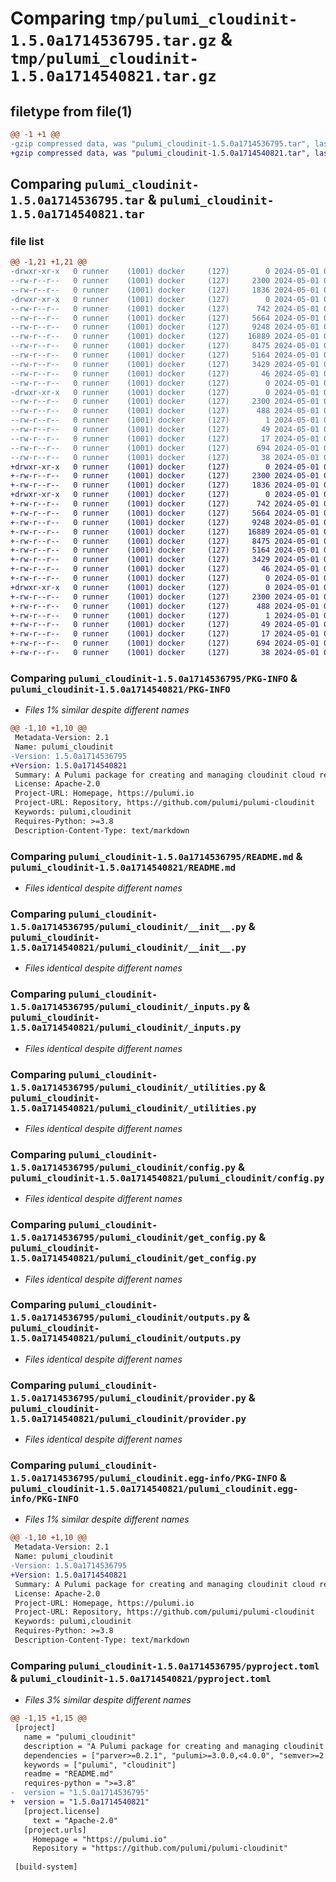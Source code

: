 # Comparing `tmp/pulumi_cloudinit-1.5.0a1714536795.tar.gz` & `tmp/pulumi_cloudinit-1.5.0a1714540821.tar.gz`

## filetype from file(1)

```diff
@@ -1 +1 @@
-gzip compressed data, was "pulumi_cloudinit-1.5.0a1714536795.tar", last modified: Wed May  1 04:15:34 2024, max compression
+gzip compressed data, was "pulumi_cloudinit-1.5.0a1714540821.tar", last modified: Wed May  1 05:23:50 2024, max compression
```

## Comparing `pulumi_cloudinit-1.5.0a1714536795.tar` & `pulumi_cloudinit-1.5.0a1714540821.tar`

### file list

```diff
@@ -1,21 +1,21 @@
-drwxr-xr-x   0 runner    (1001) docker     (127)        0 2024-05-01 04:15:34.825869 pulumi_cloudinit-1.5.0a1714536795/
--rw-r--r--   0 runner    (1001) docker     (127)     2300 2024-05-01 04:15:34.825869 pulumi_cloudinit-1.5.0a1714536795/PKG-INFO
--rw-r--r--   0 runner    (1001) docker     (127)     1836 2024-05-01 04:15:27.000000 pulumi_cloudinit-1.5.0a1714536795/README.md
-drwxr-xr-x   0 runner    (1001) docker     (127)        0 2024-05-01 04:15:34.821869 pulumi_cloudinit-1.5.0a1714536795/pulumi_cloudinit/
--rw-r--r--   0 runner    (1001) docker     (127)      742 2024-05-01 04:15:27.000000 pulumi_cloudinit-1.5.0a1714536795/pulumi_cloudinit/__init__.py
--rw-r--r--   0 runner    (1001) docker     (127)     5664 2024-05-01 04:15:27.000000 pulumi_cloudinit-1.5.0a1714536795/pulumi_cloudinit/_inputs.py
--rw-r--r--   0 runner    (1001) docker     (127)     9248 2024-05-01 04:15:27.000000 pulumi_cloudinit-1.5.0a1714536795/pulumi_cloudinit/_utilities.py
--rw-r--r--   0 runner    (1001) docker     (127)    16889 2024-05-01 04:15:27.000000 pulumi_cloudinit-1.5.0a1714536795/pulumi_cloudinit/config.py
--rw-r--r--   0 runner    (1001) docker     (127)     8475 2024-05-01 04:15:27.000000 pulumi_cloudinit-1.5.0a1714536795/pulumi_cloudinit/get_config.py
--rw-r--r--   0 runner    (1001) docker     (127)     5164 2024-05-01 04:15:27.000000 pulumi_cloudinit-1.5.0a1714536795/pulumi_cloudinit/outputs.py
--rw-r--r--   0 runner    (1001) docker     (127)     3429 2024-05-01 04:15:27.000000 pulumi_cloudinit-1.5.0a1714536795/pulumi_cloudinit/provider.py
--rw-r--r--   0 runner    (1001) docker     (127)       46 2024-05-01 04:15:27.000000 pulumi_cloudinit-1.5.0a1714536795/pulumi_cloudinit/pulumi-plugin.json
--rw-r--r--   0 runner    (1001) docker     (127)        0 2024-05-01 04:15:27.000000 pulumi_cloudinit-1.5.0a1714536795/pulumi_cloudinit/py.typed
-drwxr-xr-x   0 runner    (1001) docker     (127)        0 2024-05-01 04:15:34.825869 pulumi_cloudinit-1.5.0a1714536795/pulumi_cloudinit.egg-info/
--rw-r--r--   0 runner    (1001) docker     (127)     2300 2024-05-01 04:15:34.000000 pulumi_cloudinit-1.5.0a1714536795/pulumi_cloudinit.egg-info/PKG-INFO
--rw-r--r--   0 runner    (1001) docker     (127)      488 2024-05-01 04:15:34.000000 pulumi_cloudinit-1.5.0a1714536795/pulumi_cloudinit.egg-info/SOURCES.txt
--rw-r--r--   0 runner    (1001) docker     (127)        1 2024-05-01 04:15:34.000000 pulumi_cloudinit-1.5.0a1714536795/pulumi_cloudinit.egg-info/dependency_links.txt
--rw-r--r--   0 runner    (1001) docker     (127)       49 2024-05-01 04:15:34.000000 pulumi_cloudinit-1.5.0a1714536795/pulumi_cloudinit.egg-info/requires.txt
--rw-r--r--   0 runner    (1001) docker     (127)       17 2024-05-01 04:15:34.000000 pulumi_cloudinit-1.5.0a1714536795/pulumi_cloudinit.egg-info/top_level.txt
--rw-r--r--   0 runner    (1001) docker     (127)      694 2024-05-01 04:15:27.000000 pulumi_cloudinit-1.5.0a1714536795/pyproject.toml
--rw-r--r--   0 runner    (1001) docker     (127)       38 2024-05-01 04:15:34.825869 pulumi_cloudinit-1.5.0a1714536795/setup.cfg
+drwxr-xr-x   0 runner    (1001) docker     (127)        0 2024-05-01 05:23:50.475145 pulumi_cloudinit-1.5.0a1714540821/
+-rw-r--r--   0 runner    (1001) docker     (127)     2300 2024-05-01 05:23:50.475145 pulumi_cloudinit-1.5.0a1714540821/PKG-INFO
+-rw-r--r--   0 runner    (1001) docker     (127)     1836 2024-05-01 05:23:43.000000 pulumi_cloudinit-1.5.0a1714540821/README.md
+drwxr-xr-x   0 runner    (1001) docker     (127)        0 2024-05-01 05:23:50.471145 pulumi_cloudinit-1.5.0a1714540821/pulumi_cloudinit/
+-rw-r--r--   0 runner    (1001) docker     (127)      742 2024-05-01 05:23:43.000000 pulumi_cloudinit-1.5.0a1714540821/pulumi_cloudinit/__init__.py
+-rw-r--r--   0 runner    (1001) docker     (127)     5664 2024-05-01 05:23:43.000000 pulumi_cloudinit-1.5.0a1714540821/pulumi_cloudinit/_inputs.py
+-rw-r--r--   0 runner    (1001) docker     (127)     9248 2024-05-01 05:23:43.000000 pulumi_cloudinit-1.5.0a1714540821/pulumi_cloudinit/_utilities.py
+-rw-r--r--   0 runner    (1001) docker     (127)    16889 2024-05-01 05:23:43.000000 pulumi_cloudinit-1.5.0a1714540821/pulumi_cloudinit/config.py
+-rw-r--r--   0 runner    (1001) docker     (127)     8475 2024-05-01 05:23:43.000000 pulumi_cloudinit-1.5.0a1714540821/pulumi_cloudinit/get_config.py
+-rw-r--r--   0 runner    (1001) docker     (127)     5164 2024-05-01 05:23:43.000000 pulumi_cloudinit-1.5.0a1714540821/pulumi_cloudinit/outputs.py
+-rw-r--r--   0 runner    (1001) docker     (127)     3429 2024-05-01 05:23:43.000000 pulumi_cloudinit-1.5.0a1714540821/pulumi_cloudinit/provider.py
+-rw-r--r--   0 runner    (1001) docker     (127)       46 2024-05-01 05:23:43.000000 pulumi_cloudinit-1.5.0a1714540821/pulumi_cloudinit/pulumi-plugin.json
+-rw-r--r--   0 runner    (1001) docker     (127)        0 2024-05-01 05:23:43.000000 pulumi_cloudinit-1.5.0a1714540821/pulumi_cloudinit/py.typed
+drwxr-xr-x   0 runner    (1001) docker     (127)        0 2024-05-01 05:23:50.475145 pulumi_cloudinit-1.5.0a1714540821/pulumi_cloudinit.egg-info/
+-rw-r--r--   0 runner    (1001) docker     (127)     2300 2024-05-01 05:23:50.000000 pulumi_cloudinit-1.5.0a1714540821/pulumi_cloudinit.egg-info/PKG-INFO
+-rw-r--r--   0 runner    (1001) docker     (127)      488 2024-05-01 05:23:50.000000 pulumi_cloudinit-1.5.0a1714540821/pulumi_cloudinit.egg-info/SOURCES.txt
+-rw-r--r--   0 runner    (1001) docker     (127)        1 2024-05-01 05:23:50.000000 pulumi_cloudinit-1.5.0a1714540821/pulumi_cloudinit.egg-info/dependency_links.txt
+-rw-r--r--   0 runner    (1001) docker     (127)       49 2024-05-01 05:23:50.000000 pulumi_cloudinit-1.5.0a1714540821/pulumi_cloudinit.egg-info/requires.txt
+-rw-r--r--   0 runner    (1001) docker     (127)       17 2024-05-01 05:23:50.000000 pulumi_cloudinit-1.5.0a1714540821/pulumi_cloudinit.egg-info/top_level.txt
+-rw-r--r--   0 runner    (1001) docker     (127)      694 2024-05-01 05:23:43.000000 pulumi_cloudinit-1.5.0a1714540821/pyproject.toml
+-rw-r--r--   0 runner    (1001) docker     (127)       38 2024-05-01 05:23:50.475145 pulumi_cloudinit-1.5.0a1714540821/setup.cfg
```

### Comparing `pulumi_cloudinit-1.5.0a1714536795/PKG-INFO` & `pulumi_cloudinit-1.5.0a1714540821/PKG-INFO`

 * *Files 1% similar despite different names*

```diff
@@ -1,10 +1,10 @@
 Metadata-Version: 2.1
 Name: pulumi_cloudinit
-Version: 1.5.0a1714536795
+Version: 1.5.0a1714540821
 Summary: A Pulumi package for creating and managing cloudinit cloud resources.
 License: Apache-2.0
 Project-URL: Homepage, https://pulumi.io
 Project-URL: Repository, https://github.com/pulumi/pulumi-cloudinit
 Keywords: pulumi,cloudinit
 Requires-Python: >=3.8
 Description-Content-Type: text/markdown
```

### Comparing `pulumi_cloudinit-1.5.0a1714536795/README.md` & `pulumi_cloudinit-1.5.0a1714540821/README.md`

 * *Files identical despite different names*

### Comparing `pulumi_cloudinit-1.5.0a1714536795/pulumi_cloudinit/__init__.py` & `pulumi_cloudinit-1.5.0a1714540821/pulumi_cloudinit/__init__.py`

 * *Files identical despite different names*

### Comparing `pulumi_cloudinit-1.5.0a1714536795/pulumi_cloudinit/_inputs.py` & `pulumi_cloudinit-1.5.0a1714540821/pulumi_cloudinit/_inputs.py`

 * *Files identical despite different names*

### Comparing `pulumi_cloudinit-1.5.0a1714536795/pulumi_cloudinit/_utilities.py` & `pulumi_cloudinit-1.5.0a1714540821/pulumi_cloudinit/_utilities.py`

 * *Files identical despite different names*

### Comparing `pulumi_cloudinit-1.5.0a1714536795/pulumi_cloudinit/config.py` & `pulumi_cloudinit-1.5.0a1714540821/pulumi_cloudinit/config.py`

 * *Files identical despite different names*

### Comparing `pulumi_cloudinit-1.5.0a1714536795/pulumi_cloudinit/get_config.py` & `pulumi_cloudinit-1.5.0a1714540821/pulumi_cloudinit/get_config.py`

 * *Files identical despite different names*

### Comparing `pulumi_cloudinit-1.5.0a1714536795/pulumi_cloudinit/outputs.py` & `pulumi_cloudinit-1.5.0a1714540821/pulumi_cloudinit/outputs.py`

 * *Files identical despite different names*

### Comparing `pulumi_cloudinit-1.5.0a1714536795/pulumi_cloudinit/provider.py` & `pulumi_cloudinit-1.5.0a1714540821/pulumi_cloudinit/provider.py`

 * *Files identical despite different names*

### Comparing `pulumi_cloudinit-1.5.0a1714536795/pulumi_cloudinit.egg-info/PKG-INFO` & `pulumi_cloudinit-1.5.0a1714540821/pulumi_cloudinit.egg-info/PKG-INFO`

 * *Files 1% similar despite different names*

```diff
@@ -1,10 +1,10 @@
 Metadata-Version: 2.1
 Name: pulumi_cloudinit
-Version: 1.5.0a1714536795
+Version: 1.5.0a1714540821
 Summary: A Pulumi package for creating and managing cloudinit cloud resources.
 License: Apache-2.0
 Project-URL: Homepage, https://pulumi.io
 Project-URL: Repository, https://github.com/pulumi/pulumi-cloudinit
 Keywords: pulumi,cloudinit
 Requires-Python: >=3.8
 Description-Content-Type: text/markdown
```

### Comparing `pulumi_cloudinit-1.5.0a1714536795/pyproject.toml` & `pulumi_cloudinit-1.5.0a1714540821/pyproject.toml`

 * *Files 3% similar despite different names*

```diff
@@ -1,15 +1,15 @@
 [project]
   name = "pulumi_cloudinit"
   description = "A Pulumi package for creating and managing cloudinit cloud resources."
   dependencies = ["parver>=0.2.1", "pulumi>=3.0.0,<4.0.0", "semver>=2.8.1"]
   keywords = ["pulumi", "cloudinit"]
   readme = "README.md"
   requires-python = ">=3.8"
-  version = "1.5.0a1714536795"
+  version = "1.5.0a1714540821"
   [project.license]
     text = "Apache-2.0"
   [project.urls]
     Homepage = "https://pulumi.io"
     Repository = "https://github.com/pulumi/pulumi-cloudinit"
 
 [build-system]
```

